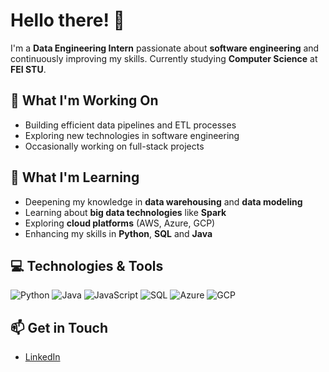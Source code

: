 # Hello there! 👋

I'm a **Data Engineering Intern** passionate about **software engineering** and continuously improving my skills. Currently studying **Computer Science** at **FEI STU**.

## 🔭 What I'm Working On

- Building efficient data pipelines and ETL processes
- Exploring new technologies in software engineering
- Occasionally working on full-stack projects

## 🌱 What I'm Learning

- Deepening my knowledge in **data warehousing** and **data modeling**
- Learning about **big data technologies** like **Spark**
- Exploring **cloud platforms** (AWS, Azure, GCP)
- Enhancing my skills in **Python**, **SQL** and **Java**

## 💻 Technologies & Tools

![Python](https://img.shields.io/badge/Python-3776AB?style=for-the-badge&logo=python&logoColor=white)
![Java](https://img.shields.io/badge/Java-007396?style=for-the-badge&logo=openjdk&logoColor=white)
![JavaScript](https://img.shields.io/badge/JavaScript-F7DF1E?style=for-the-badge&logo=javascript&logoColor=black)
![SQL](https://img.shields.io/badge/SQL-336791?style=for-the-badge&logo=postgresql&logoColor=white)
![Azure](https://img.shields.io/badge/Azure-0078D4?style=for-the-badge&logo=microsoftazure&logoColor=white)
![GCP](https://img.shields.io/badge/GCP-4285F4?style=for-the-badge&logo=googlecloud&logoColor=white)

## 📫 Get in Touch

- [LinkedIn](https://www.linkedin.com/in/peter-m-4a945322a)

<!--
**YourUsername/YourUsername** is a ✨ special ✨ repository because its `README.md` (this file) appears on your GitHub profile.
-->

